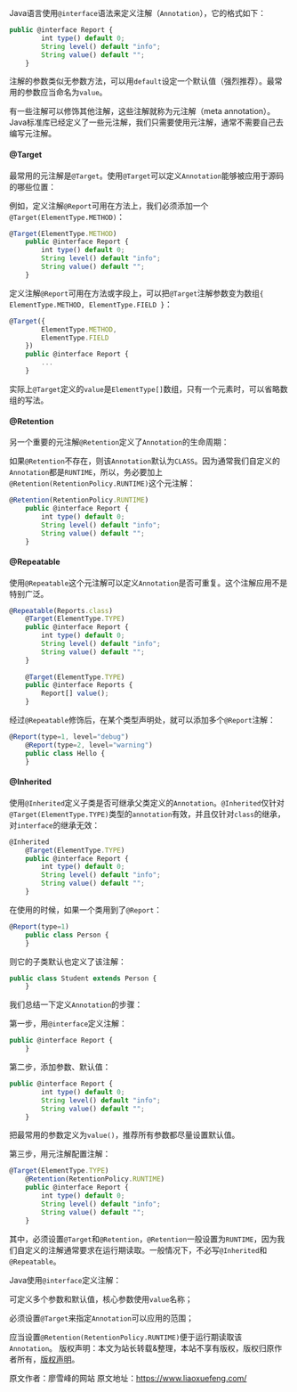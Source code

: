 


Java语言使用`@interface`语法来定义注解（`Annotation`），它的格式如下：


```js 
public @interface Report {
        int type() default 0;
        String level() default "info";
        String value() default "";
    }
```

注解的参数类似无参数方法，可以用`default`设定一个默认值（强烈推荐）。最常用的参数应当命名为`value`。

有一些注解可以修饰其他注解，这些注解就称为元注解（meta annotation）。Java标准库已经定义了一些元注解，我们只需要使用元注解，通常不需要自己去编写元注解。

#### @Target

最常用的元注解是`@Target`。使用`@Target`可以定义`Annotation`能够被应用于源码的哪些位置：

例如，定义注解`@Report`可用在方法上，我们必须添加一个`@Target(ElementType.METHOD)`：

```js 
@Target(ElementType.METHOD)
    public @interface Report {
        int type() default 0;
        String level() default "info";
        String value() default "";
    }
```

定义注解`@Report`可用在方法或字段上，可以把`@Target`注解参数变为数组`{ ElementType.METHOD, ElementType.FIELD }`：


```js 
@Target({
        ElementType.METHOD,
        ElementType.FIELD
    })
    public @interface Report {
        ...
    }
```

实际上`@Target`定义的`value`是`ElementType[]`数组，只有一个元素时，可以省略数组的写法。

#### @Retention

另一个重要的元注解`@Retention`定义了`Annotation`的生命周期：

如果`@Retention`不存在，则该`Annotation`默认为`CLASS`。因为通常我们自定义的`Annotation`都是`RUNTIME`，所以，务必要加上`@Retention(RetentionPolicy.RUNTIME)`这个元注解：

```js 
@Retention(RetentionPolicy.RUNTIME)
    public @interface Report {
        int type() default 0;
        String level() default "info";
        String value() default "";
    }
```

#### @Repeatable

使用`@Repeatable`这个元注解可以定义`Annotation`是否可重复。这个注解应用不是特别广泛。

```js 
@Repeatable(Reports.class)
    @Target(ElementType.TYPE)
    public @interface Report {
        int type() default 0;
        String level() default "info";
        String value() default "";
    }
    
    @Target(ElementType.TYPE)
    public @interface Reports {
        Report[] value();
    }
```

经过`@Repeatable`修饰后，在某个类型声明处，就可以添加多个`@Report`注解：


```js 
@Report(type=1, level="debug")
    @Report(type=2, level="warning")
    public class Hello {
    }
```

#### @Inherited

使用`@Inherited`定义子类是否可继承父类定义的`Annotation`。`@Inherited`仅针对`@Target(ElementType.TYPE)`类型的`annotation`有效，并且仅针对`class`的继承，对`interface`的继承无效：

```js 
@Inherited
    @Target(ElementType.TYPE)
    public @interface Report {
        int type() default 0;
        String level() default "info";
        String value() default "";
    }
```

在使用的时候，如果一个类用到了`@Report`：


```js 
@Report(type=1)
    public class Person {
    }
```

则它的子类默认也定义了该注解：


```js 
public class Student extends Person {
    }
```

我们总结一下定义`Annotation`的步骤：

第一步，用`@interface`定义注解：

```js 
public @interface Report {
    }
```

第二步，添加参数、默认值：


```js 
public @interface Report {
        int type() default 0;
        String level() default "info";
        String value() default "";
    }
```

把最常用的参数定义为`value()`，推荐所有参数都尽量设置默认值。

第三步，用元注解配置注解：

```js 
@Target(ElementType.TYPE)
    @Retention(RetentionPolicy.RUNTIME)
    public @interface Report {
        int type() default 0;
        String level() default "info";
        String value() default "";
    }
```

其中，必须设置`@Target`和`@Retention`，`@Retention`一般设置为`RUNTIME`，因为我们自定义的注解通常要求在运行期读取。一般情况下，不必写`@Inherited`和`@Repeatable`。

Java使用`@interface`定义注解：

可定义多个参数和默认值，核心参数使用`value`名称；

必须设置`@Target`来指定`Annotation`可以应用的范围；

应当设置`@Retention(RetentionPolicy.RUNTIME)`便于运行期读取该`Annotation`。
版权声明：本文为站长转载&整理，本站不享有版权，版权归原作者所有，[版权声明](https://gitee.com/hezhiyuan007/java-notes/raw/master/disclaimer.md)。




原文作者：廖雪峰的网站 原文地址：https://www.liaoxuefeng.com/